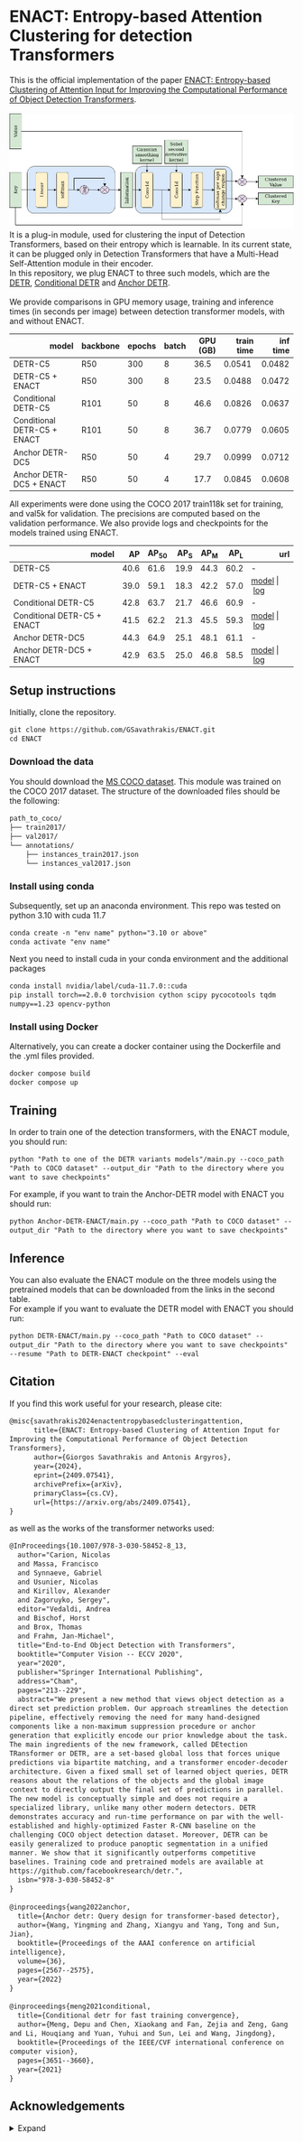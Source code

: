 # ENACT: Entropy-based Attention Clustering for detection Transformers
This is the official implementation of the paper [ENACT: Entropy-based Clustering of Attention Input for Improving the Computational Performance of Object Detection Transformers](https://arxiv.org/abs/2409.07541).\
\
![ENACT](images/ENACT_framework.jpg)
It is a plug-in module, used for clustering the input of Detection Transformers, based on their entropy which is learnable. In its current state, it can be plugged only in Detection Transformers that have a Multi-Head Self-Attention module in their encoder.\
In this repository, we plug ENACT to three such models, which are the [DETR](https://github.com/facebookresearch/detr), [Conditional DETR](https://github.com/Atten4Vis/ConditionalDETR) and [Anchor DETR](https://github.com/megvii-research/AnchorDETR).\
\
We provide comparisons in GPU memory usage, training and inference times (in seconds per image) between detection transformer models, with and without ENACT. 
<table>
  <thead>
    <tr style="text-align: right;">
      <th>model</th>
      <th>backbone</th>
      <th>epochs</th>
      <th>batch</th>
      <th>GPU (GB)</th>
      <th>train time</th>
      <th>inf time</th>
    </tr>
  </thead>
  <tbody>
    <tr>
      <td>DETR-C5</td>
      <td>R50</td>
      <td>300</td>
      <td>8</td>
      <td>36.5</td>
      <td>0.0541</td>
      <td>0.0482</td>
    </tr>
    <tr>
      <td>DETR-C5 + ENACT</td>
      <td>R50</td>
      <td>300</td>
      <td>8</td>
      <td>23.5</td>
      <td>0.0488</td>
      <td>0.0472</td>
    </tr>
    <tr>
      <td>Conditional DETR-C5</td>
      <td>R101</td>
      <td>50</td>
      <td>8</td>
      <td>46.6</td>
      <td>0.0826</td>
      <td>0.0637</td>
    </tr>
    <tr>
      <td>Conditional DETR-C5 + ENACT</td>
      <td>R101</td>
      <td>50</td>
      <td>8</td>
      <td>36.7</td>
      <td>0.0779</td>
      <td>0.0605</td>
    </tr>
    <tr>
      <td>Anchor DETR-DC5</td>
      <td>R50</td>
      <td>50</td>
      <td>4</td>
      <td>29.7</td>
      <td>0.0999</td>
      <td>0.0712</td>
    </tr>
    <tr>
      <td>Anchor DETR-DC5 + ENACT</td>
      <td>R50</td>
      <td>50</td>
      <td>4</td>
      <td>17.7</td>
      <td>0.0845</td>
      <td>0.0608</td>
    </tr>
  </tbody>
</table>
All experiments were done using the COCO 2017 train118k set for training, and val5k for validation. The precisions are computed based on the validation performance. We also provide logs and checkpoints for the models trained using ENACT.
<table>
  <thead>
    <tr style="text-align: right;">
      <th>model</th>
      <th>AP</th>
      <th>AP<sub>50</sub></th>
      <th>AP<sub>S</sub></th>
      <th>AP<sub>M</sub></th>
      <th>AP<sub>L</sub></th>
      <th>url</th>
    </tr>
  </thead>
  <tbody>
    <tr>
      <td>DETR-C5</td>
      <td>40.6</td>
      <td>61.6</td>
      <td>19.9</td>
      <td>44.3</td>
      <td>60.2</td>
      <td>-</td>
    </tr>
    <tr>
      <td>DETR-C5 + ENACT</td>
      <td>39.0</td>
      <td>59.1</td>
      <td>18.3</td>
      <td>42.2</td>
      <td>57.0</td>
      <td><a href="https://drive.google.com/file/d/1SSPlsywBkV5qUk4h4K0gstD8kgJldvaN/view?usp=drive_link">model</a>&nbsp;|&nbsp;<a href="https://drive.google.com/file/d/1sTyChBg0PA-Blf1upRdQ9rkSRemgf530/view?usp=drive_link">log</a></td>
    </tr>
    <tr>
      <td>Conditional DETR-C5</td>
      <td>42.8</td>
      <td>63.7</td>
      <td>21.7</td>
      <td>46.6</td>
      <td>60.9</td>
      <td>-</td>
    </tr>
    <tr>
      <td>Conditional DETR-C5 + ENACT</td>
      <td>41.5</td>
      <td>62.2</td>
      <td>21.3</td>
      <td>45.5</td>
      <td>59.3</td>
      <td><a href="https://drive.google.com/file/d/1_RyhT_xn9TqqJy1-4mb39KUexjJrMV_d/view?usp=drive_link">model</a>&nbsp;|&nbsp;<a href="https://drive.google.com/file/d/1OLhlMNd2k7g9lIb7mbWg82gkdeykAG6E/view?usp=drive_link">log</a></td>
    </tr>
    <tr>
      <td>Anchor DETR-DC5</td>
      <td>44.3</td>
      <td>64.9</td>
      <td>25.1</td>
      <td>48.1</td>
      <td>61.1</td>
      <td>-</td>
    </tr>
    <tr>
      <td>Anchor DETR-DC5 + ENACT</td>
      <td>42.9</td>
      <td>63.5</td>
      <td>25.0</td>
      <td>46.8</td>
      <td>58.5</td>
      <td><a href="https://drive.google.com/file/d/1CLWJl49gE8vCdBbCAMHrcgzeiK6JKiza/view?usp=drive_link">model</a>&nbsp;|&nbsp;<a href="https://drive.google.com/file/d/1arBV_A-HCi_lXlUxNGNAGOhKIxjs_D1Z/view?usp=drive_link">log</a></td>
    </tr>
  </tbody>
</table>



## Setup instructions
Initially, clone the repository.
```
git clone https://github.com/GSavathrakis/ENACT.git
cd ENACT
```

### Download the data

You should download the [MS COCO dataset](https://cocodataset.org/#download). This module was trained on the COCO 2017 dataset. The structure of the downloaded files should be the following:
```
path_to_coco/
├── train2017/
├── val2017/
└── annotations/
	├── instances_train2017.json
	└── instances_val2017.json
```

### Install using conda
Subsequently, set up an anaconda environment. This repo was tested on python 3.10 with cuda 11.7
```
conda create -n "env name" python="3.10 or above"
conda activate "env name"
```

Next you need to install cuda in your conda environment and the additional packages
```
conda install nvidia/label/cuda-11.7.0::cuda
pip install torch==2.0.0 torchvision cython scipy pycocotools tqdm numpy==1.23 opencv-python
```
### Install using Docker
Alternatively, you can create a docker container using the Dockerfile and the .yml files provided.
```
docker compose build
docker compose up
```

## Training
In order to train one of the detection transformers, with the ENACT module, you should run: 
```
python "Path to one of the DETR variants models"/main.py --coco_path "Path to COCO dataset" --output_dir "Path to the directory where you want to save checkpoints"
```
For example, if you want to train the Anchor-DETR model with ENACT you should run:
```
python Anchor-DETR-ENACT/main.py --coco_path "Path to COCO dataset" --output_dir "Path to the directory where you want to save checkpoints"
```

## Inference
You can also evaluate the ENACT module on the three models using the pretrained models that can be downloaded from the links in the second table.\
For example if you want to evaluate the DETR model with ENACT you should run:
```
python DETR-ENACT/main.py --coco_path "Path to COCO dataset" --output_dir "Path to the directory where you want to save checkpoints" --resume "Path to DETR-ENACT checkpoint" --eval
```

## Citation
If you find this work useful for your research, please cite: 
```
@misc{savathrakis2024enactentropybasedclusteringattention,
      title={ENACT: Entropy-based Clustering of Attention Input for Improving the Computational Performance of Object Detection Transformers}, 
      author={Giorgos Savathrakis and Antonis Argyros},
      year={2024},
      eprint={2409.07541},
      archivePrefix={arXiv},
      primaryClass={cs.CV},
      url={https://arxiv.org/abs/2409.07541}, 
}
```
as well as the works of the transformer networks used:
```
@InProceedings{10.1007/978-3-030-58452-8_13,
  author="Carion, Nicolas
  and Massa, Francisco
  and Synnaeve, Gabriel
  and Usunier, Nicolas
  and Kirillov, Alexander
  and Zagoruyko, Sergey",
  editor="Vedaldi, Andrea
  and Bischof, Horst
  and Brox, Thomas
  and Frahm, Jan-Michael",
  title="End-to-End Object Detection with Transformers",
  booktitle="Computer Vision -- ECCV 2020",
  year="2020",
  publisher="Springer International Publishing",
  address="Cham",
  pages="213--229",
  abstract="We present a new method that views object detection as a direct set prediction problem. Our approach streamlines the detection pipeline, effectively removing the need for many hand-designed components like a non-maximum suppression procedure or anchor generation that explicitly encode our prior knowledge about the task. The main ingredients of the new framework, called DEtection TRansformer or DETR, are a set-based global loss that forces unique predictions via bipartite matching, and a transformer encoder-decoder architecture. Given a fixed small set of learned object queries, DETR reasons about the relations of the objects and the global image context to directly output the final set of predictions in parallel. The new model is conceptually simple and does not require a specialized library, unlike many other modern detectors. DETR demonstrates accuracy and run-time performance on par with the well-established and highly-optimized Faster R-CNN baseline on the challenging COCO object detection dataset. Moreover, DETR can be easily generalized to produce panoptic segmentation in a unified manner. We show that it significantly outperforms competitive baselines. Training code and pretrained models are available at https://github.com/facebookresearch/detr.",
  isbn="978-3-030-58452-8"
}

@inproceedings{wang2022anchor,
  title={Anchor detr: Query design for transformer-based detector},
  author={Wang, Yingming and Zhang, Xiangyu and Yang, Tong and Sun, Jian},
  booktitle={Proceedings of the AAAI conference on artificial intelligence},
  volume={36},
  pages={2567--2575},
  year={2022}
}

@inproceedings{meng2021conditional,
  title={Conditional detr for fast training convergence},
  author={Meng, Depu and Chen, Xiaokang and Fan, Zejia and Zeng, Gang and Li, Houqiang and Yuan, Yuhui and Sun, Lei and Wang, Jingdong},
  booktitle={Proceedings of the IEEE/CVF international conference on computer vision},
  pages={3651--3660},
  year={2021}
}
```

## Acknowledgements

<details><summary> Expand </summary>
 
  * [https://github.com/facebookresearch/detr](https://github.com/facebookresearch/detr)
  * [https://github.com/megvii-research/AnchorDETR](https://github.com/megvii-research/AnchorDETR)
  * [https://github.com/Atten4Vis/ConditionalDETR](https://github.com/Atten4Vis/ConditionalDETR)
</details>